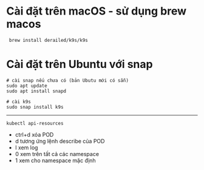 # Cài đặt trên macOS - sử dụng brew macos

```
 brew install derailed/k9s/k9s
```
# Cài đặt trên Ubuntu với snap


```
# cài snap nếu chưa có (bản Ubutu mới có sẵn)
sudo apt update
sudo apt install snapd

# cài k9s
sudo snap install k9s
```
------------
```
kubectl api-resources
```
  
- ctrl+d xóa POD
- d tương ứng lệnh describe của POD
- l xem log
- 0 xem trên tất cả các namespace
- 1 xem cho namespace mặc định